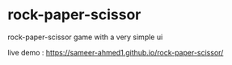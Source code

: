 # rock-paper-scissor

rock-paper-scissor game with a very simple ui

live demo : https://sameer-ahmed1.github.io/rock-paper-scissor/ 
